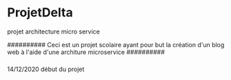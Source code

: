 # ProjetDelta
projet architecture micro service

##########
Ceci est un projet scolaire ayant pour but la création d'un blog web à l'aide d'une architure microservice
##########

###
14/12/2020 début du projet

###
